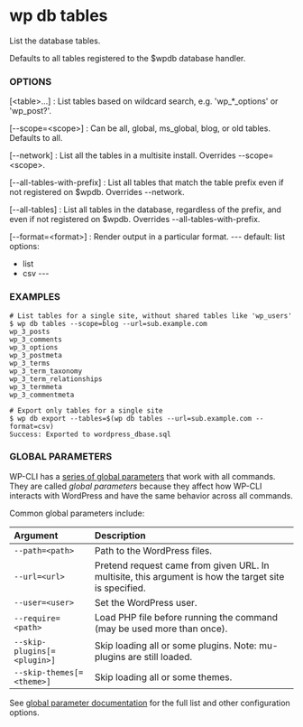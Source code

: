 # wp db tables

List the database tables.

Defaults to all tables registered to the $wpdb database handler.

### OPTIONS

[&lt;table&gt;...]
: List tables based on wildcard search, e.g. 'wp_*_options' or 'wp_post?'.

[\--scope=&lt;scope&gt;]
: Can be all, global, ms_global, blog, or old tables. Defaults to all.

[\--network]
: List all the tables in a multisite install. Overrides --scope=&lt;scope&gt;.

[\--all-tables-with-prefix]
: List all tables that match the table prefix even if not registered on $wpdb. Overrides --network.

[\--all-tables]
: List all tables in the database, regardless of the prefix, and even if not registered on $wpdb. Overrides --all-tables-with-prefix.

[\--format=&lt;format&gt;]
: Render output in a particular format.
\---
default: list
options:
  - list
  - csv
\---

### EXAMPLES

    # List tables for a single site, without shared tables like 'wp_users'
    $ wp db tables --scope=blog --url=sub.example.com
    wp_3_posts
    wp_3_comments
    wp_3_options
    wp_3_postmeta
    wp_3_terms
    wp_3_term_taxonomy
    wp_3_term_relationships
    wp_3_termmeta
    wp_3_commentmeta

    # Export only tables for a single site
    $ wp db export --tables=$(wp db tables --url=sub.example.com --format=csv)
    Success: Exported to wordpress_dbase.sql

### GLOBAL PARAMETERS

WP-CLI has a [series of global parameters](https://make.wordpress.org/cli/handbook/config/) that work with all commands. They are called _global parameters_ because they affect how WP-CLI interacts with WordPress and have the same behavior across all commands.

Common global parameters include:

| **Argument**    | **Description**              |
|:----------------|:-----------------------------|
| `--path=<path>` | Path to the WordPress files. |
| `--url=<url>`   | Pretend request came from given URL. In multisite, this argument is how the target site is specified. |
| `--user=<user>` | Set the WordPress user.      |
| `--require=<path>` | Load PHP file before running the command (may be used more than once). |
| `--skip-plugins[=<plugin>]` | Skip loading all or some plugins. Note: mu-plugins are still loaded. |
| `--skip-themes[=<theme>]` | Skip loading all or some themes. |

See [global parameter documentation](https://make.wordpress.org/cli/handbook/config/) for the full list and other configuration options.

